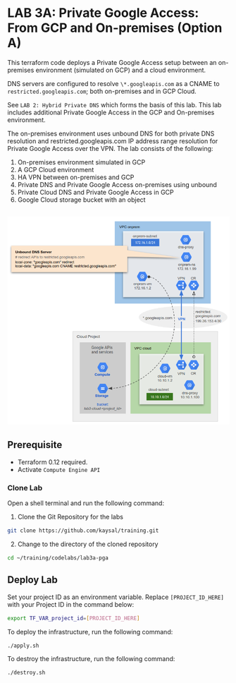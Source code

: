 # LAB 3A: Private Google Access: From GCP and On-premises (Option A)

This terraform code deploys a Private Google Access setup between an on-premises environment (simulated on GCP) and a cloud environment.

DNS servers are configured to resolve `\*.googleapis.com` as a CNAME to `restricted.googleapis.com`; both on-premises and in GCP Cloud.

See `LAB 2: Hybrid Private DNS` which forms the basis of this lab. This lab includes additional Private Google Access in the GCP and On-premises environment.

The on-premises environment uses unbound DNS for both private DNS resolution and restricted.googleapis.com IP address range resolution for Private Google Access over the VPN. The lab consists of the following:
1. On-premises environment simulated in GCP
2. A GCP Cloud environment
3. HA VPN between on-premises and GCP
4. Private DNS and Private Google Access on-premises using unbound
5. Private Cloud DNS and Private Google Access in GCP
6. Google Cloud storage bucket with an object

![Alt Text](image.png)
---

## Prerequisite
- Terraform 0.12 required.
- Activate `Compute Engine API`

### Clone Lab
Open a shell terminal and run the following command:
1. Clone the Git Repository for the labs
```sh
git clone https://github.com/kaysal/training.git
```

2. Change to the directory of the cloned repository
```sh
cd ~/training/codelabs/lab3a-pga
```

## Deploy Lab

Set your project ID as an environment variable. Replace `[PROJECT_ID_HERE]` with your Project ID in the command below:
```sh
export TF_VAR_project_id=[PROJECT_ID_HERE]
```
To deploy the infrastructure, run the following command:
```sh
./apply.sh
```
To destroy the infrastructure, run the following command:
```sh
./destroy.sh
```

